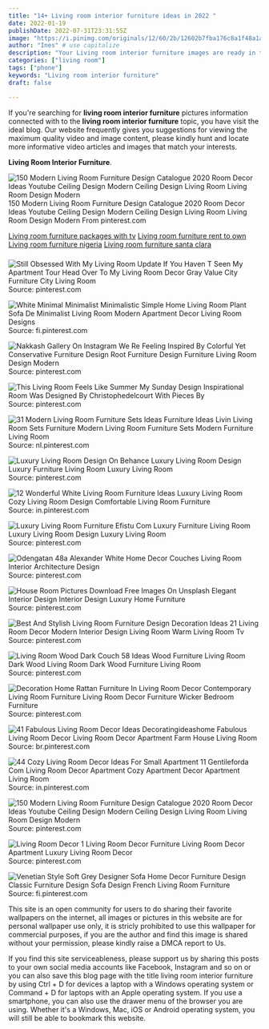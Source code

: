 ```yaml
---
title: "14+ Living room interior furniture ideas in 2022 "
date: 2022-01-19
publishDate: 2022-07-31T23:31:55Z
image: "https://i.pinimg.com/originals/12/60/2b/12602b7fba176c8a1f48a1af23d1cb36.jpg"
author: "Ines" # use capitalize
description: "Your Living room interior furniture images are ready in this website. Living room interior furniture are a topic that is being searched for and liked by netizens today. You can Download the Living room interior furniture files here. Download all royalty-free vectors."
categories: ["living room"]
tags: ["phone"]
keywords: "Living room interior furniture"
draft: false

---
```


If you're searching for **living room interior furniture** pictures information connected with to the **living room interior furniture** topic, you have visit the ideal  blog.  Our website frequently  gives you  suggestions  for viewing  the maximum  quality video and image  content, please kindly hunt and locate more informative video articles and images  that match your interests.

**Living Room Interior Furniture**. 

![150 Modern Living Room Furniture Design Catalogue 2020 Room Decor Ideas Youtube Ceiling Design Modern Ceiling Design Living Room Living Room Design Modern](https://i.ytimg.com/vi/meaC1abdghc/maxresdefault.jpg "150 Modern Living Room Furniture Design Catalogue 2020 Room Decor Ideas Youtube Ceiling Design Modern Ceiling Design Living Room Living Room Design Modern")
150 Modern Living Room Furniture Design Catalogue 2020 Room Decor Ideas Youtube Ceiling Design Modern Ceiling Design Living Room Living Room Design Modern From pinterest.com

[Living room furniture packages with tv](/living-room-furniture-packages-with-tv/)
[Living room furniture rent to own](/living-room-furniture-rent-to-own/)
[Living room furniture nigeria](/living-room-furniture-nigeria/)
[Living room furniture santa clara](/living-room-furniture-santa-clara/)



### 

 


![Still Obsessed With My Living Room Update If You Haven T Seen My Apartment Tour Head Over To My Living Room Decor Gray Value City Furniture City Living Room](https://i.pinimg.com/736x/e7/32/ec/e732ec1682af6b2749cdfe6364f5f4c0.jpg "Still Obsessed With My Living Room Update If You Haven T Seen My Apartment Tour Head Over To My Living Room Decor Gray Value City Furniture City Living Room")
Source: pinterest.com

 

![White Minimal Minimalist Minimalistic Simple Home Living Room Plant Sofa De Minimalist Living Room Modern Apartment Decor Living Room Designs](https://i.pinimg.com/originals/a2/cc/20/a2cc200159dcfae36bb581c823ed9d96.jpg "White Minimal Minimalist Minimalistic Simple Home Living Room Plant Sofa De Minimalist Living Room Modern Apartment Decor Living Room Designs")
Source: fi.pinterest.com

 

![Nakkash Gallery On Instagram We Re Feeling Inspired By Colorful Yet Conservative Furniture Design Root Furniture Design Furniture Living Room Design Modern](https://i.pinimg.com/originals/63/96/e5/6396e57295e12e9f5adb6dd202759e53.jpg "Nakkash Gallery On Instagram We Re Feeling Inspired By Colorful Yet Conservative Furniture Design Root Furniture Design Furniture Living Room Design Modern")
Source: pinterest.com

 

![This Living Room Feels Like Summer My Sunday Design Inspirational Room Was Designed By Christophedelcourt With Pieces By](https://i.pinimg.com/originals/75/7a/e4/757ae4f90e1f7fcf859f7a3c488f64b5.jpg "This Living Room Feels Like Summer My Sunday Design Inspirational Room Was Designed By Christophedelcourt With Pieces By")
Source: pinterest.com

 

![31 Modern Living Room Furniture Sets Ideas Furniture Ideas Livin Living Room Sets Furniture Modern Living Room Furniture Sets Modern Furniture Living Room](https://i.pinimg.com/originals/06/21/13/062113a84e56be14a0cb7b010705d288.jpg "31 Modern Living Room Furniture Sets Ideas Furniture Ideas Livin Living Room Sets Furniture Modern Living Room Furniture Sets Modern Furniture Living Room")
Source: nl.pinterest.com

 

![Luxury Living Room Design On Behance Luxury Living Room Design Luxury Furniture Living Room Luxury Living Room](https://i.pinimg.com/originals/04/66/16/0466166db7cc0f044cd4dfabc1f59b3b.jpg "Luxury Living Room Design On Behance Luxury Living Room Design Luxury Furniture Living Room Luxury Living Room")
Source: pinterest.com

 

![12 Wonderful White Living Room Furniture Ideas Luxury Living Room Cozy Living Room Design Comfortable Living Room Furniture](https://i.pinimg.com/originals/5b/d6/15/5bd6157ee110ef1b3469a24eec3d412a.jpg "12 Wonderful White Living Room Furniture Ideas Luxury Living Room Cozy Living Room Design Comfortable Living Room Furniture")
Source: in.pinterest.com

 

![Luxury Living Room Furniture Efistu Com Luxury Furniture Living Room Luxury Living Room Design Luxury Living Room](https://i.pinimg.com/564x/75/eb/90/75eb901ef09771af708159aff5351d8a.jpg "Luxury Living Room Furniture Efistu Com Luxury Furniture Living Room Luxury Living Room Design Luxury Living Room")
Source: pinterest.com

 

![Odengatan 48a Alexander White Home Decor Couches Living Room Interior Architecture Design](https://i.pinimg.com/originals/0c/3c/d2/0c3cd218c82d65582659002dcee53f8c.jpg "Odengatan 48a Alexander White Home Decor Couches Living Room Interior Architecture Design")
Source: pinterest.com

 

![House Room Pictures Download Free Images On Unsplash Elegant Interior Design Interior Design Luxury Home Furniture](https://i.pinimg.com/originals/d1/2e/ff/d12efff3e4e1680a0776ecdc48b523a8.png "House Room Pictures Download Free Images On Unsplash Elegant Interior Design Interior Design Luxury Home Furniture")
Source: pinterest.com

 

![Best And Stylish Living Room Furniture Design Decoration Ideas 21 Living Room Decor Modern Interior Design Living Room Warm Living Room Tv](https://i.pinimg.com/originals/2f/f1/0a/2ff10ad018b123eea3b4fa3d3d646a1e.png "Best And Stylish Living Room Furniture Design Decoration Ideas 21 Living Room Decor Modern Interior Design Living Room Warm Living Room Tv")
Source: pinterest.com

 

![Living Room Wood Dark Couch 58 Ideas Wood Furniture Living Room Dark Wood Living Room Dark Wood Furniture Living Room](https://i.pinimg.com/474x/db/f7/f1/dbf7f19684019950d8a55cc48bc18e9d.jpg "Living Room Wood Dark Couch 58 Ideas Wood Furniture Living Room Dark Wood Living Room Dark Wood Furniture Living Room")
Source: pinterest.com

 

![Decoration Home Rattan Furniture In Living Room Decor Contemporary Living Room Furniture Living Room Decor Furniture Wicker Bedroom Furniture](https://i.pinimg.com/originals/d0/1e/6c/d01e6c764c5826b4a6fd406d66a674f9.jpg "Decoration Home Rattan Furniture In Living Room Decor Contemporary Living Room Furniture Living Room Decor Furniture Wicker Bedroom Furniture")
Source: pinterest.com

 

![41 Fabulous Living Room Decor Ideas Decoratingideashome Fabulous Living Room Decor Living Room Decor Apartment Farm House Living Room](https://i.pinimg.com/originals/f6/2b/95/f62b95fdc99f550afe7f001e7c16088f.jpg "41 Fabulous Living Room Decor Ideas Decoratingideashome Fabulous Living Room Decor Living Room Decor Apartment Farm House Living Room")
Source: br.pinterest.com

 

![44 Cozy Living Room Decor Ideas For Small Apartment 11 Gentileforda Com Living Room Decor Apartment Cozy Apartment Decor Apartment Living Room](https://i.pinimg.com/originals/06/46/54/0646546d9309f8382b8d481df36bd235.jpg "44 Cozy Living Room Decor Ideas For Small Apartment 11 Gentileforda Com Living Room Decor Apartment Cozy Apartment Decor Apartment Living Room")
Source: in.pinterest.com

 

![150 Modern Living Room Furniture Design Catalogue 2020 Room Decor Ideas Youtube Ceiling Design Modern Ceiling Design Living Room Living Room Design Modern](https://i.ytimg.com/vi/meaC1abdghc/maxresdefault.jpg "150 Modern Living Room Furniture Design Catalogue 2020 Room Decor Ideas Youtube Ceiling Design Modern Ceiling Design Living Room Living Room Design Modern")
Source: pinterest.com

 

![Living Room Decor 1 Living Room Decor Furniture Living Room Decor Apartment Luxury Living Room Decor](https://i.pinimg.com/originals/f5/c4/41/f5c441e18ee2fa085cf42f8a58b6a8fe.jpg "Living Room Decor 1 Living Room Decor Furniture Living Room Decor Apartment Luxury Living Room Decor")
Source: pinterest.com

 

![Venetian Style Soft Grey Designer Sofa Home Decor Furniture Design Classic Furniture Design Sofa Design French Living Room Furniture](https://i.pinimg.com/originals/12/60/2b/12602b7fba176c8a1f48a1af23d1cb36.jpg "Venetian Style Soft Grey Designer Sofa Home Decor Furniture Design Classic Furniture Design Sofa Design French Living Room Furniture")
Source: fi.pinterest.com

 

This site is an open community for users to do sharing their favorite wallpapers on the internet, all images or pictures in this website are for personal wallpaper use only, it is stricly prohibited to use this wallpaper for commercial purposes, if you are the author and find this image is shared without your permission, please kindly raise a DMCA report to Us.

If you find this site serviceableness, please support us by sharing this posts to your own social media accounts like Facebook, Instagram and so on or you can also save this blog page with the title living room interior furniture by using Ctrl + D for devices a laptop with a Windows operating system or Command + D for laptops with an Apple operating system. If you use a smartphone, you can also use the drawer menu of the browser you are using. Whether it's a Windows, Mac, iOS or Android operating system, you will still be able to bookmark this website.
